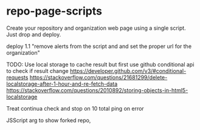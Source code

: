 # repo-page-scripts
Create your repository and organization web page using a single script. Just drop and deploy.

deploy 1.1 "remove alerts from the script and and set the proper url for the organization"

TODO:
Use local storage to cache result but first use github conditional api to check if result change 
https://developer.github.com/v3/#conditional-requests
https://stackoverflow.com/questions/21681299/delete-localstorage-after-1-hour-and-re-fetch-data
https://stackoverflow.com/questions/2010892/storing-objects-in-html5-localstorage

Treat continua check and stop on 10 total ping on error

JSScript arg to show forked repo, 

